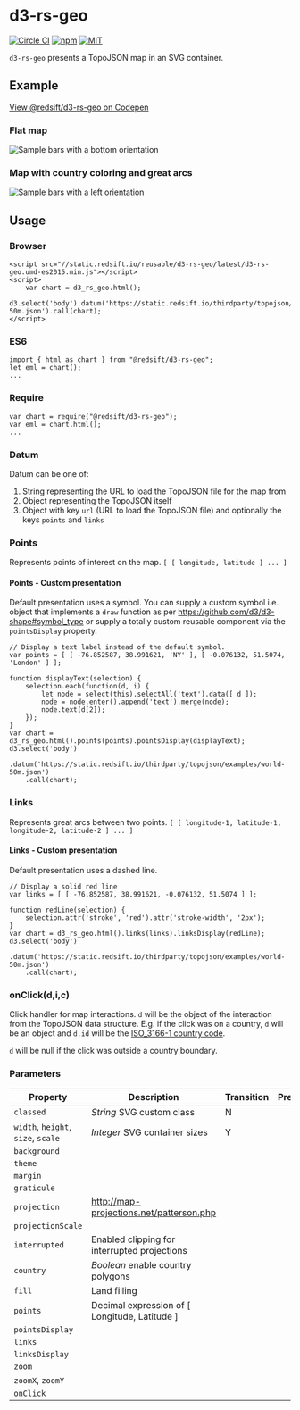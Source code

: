 # d3-rs-geo

[![Circle CI](https://img.shields.io/circleci/project/redsift/d3-rs-geo.svg?style=flat-square)](https://circleci.com/gh/redsift/d3-rs-geo)
[![npm](https://img.shields.io/npm/v/@redsift/d3-rs-geo.svg?style=flat-square)](https://www.npmjs.com/package/@redsift/d3-rs-geo)
[![MIT](https://img.shields.io/badge/license-MIT-blue.svg?style=flat-square)](https://raw.githubusercontent.com/redsift/d3-rs-geo/master/LICENSE)

`d3-rs-geo` presents a TopoJSON map in an SVG container.

## Example

[View @redsift/d3-rs-geo on Codepen](http://codepen.io/rahulpowar/pen/PGkaxz)

### Flat map

![Sample bars with a bottom orientation](https://bricks.redsift.io/reusable/d3-rs-geo.svg?_datum=[1,200,3100,1000]&orientation=bottom)

### Map with country coloring and great arcs

![Sample bars with a left orientation](https://bricks.redsift.io/reusable/d3-rs-geo.svg?_datum=[[1,2,4],[0,1]])

## Usage

### Browser

    <script src="//static.redsift.io/reusable/d3-rs-geo/latest/d3-rs-geo.umd-es2015.min.js"></script>
    <script>
        var chart = d3_rs_geo.html();
        d3.select('body').datum('https://static.redsift.io/thirdparty/topojson/examples/world-50m.json').call(chart);
    </script>

### ES6

    import { html as chart } from "@redsift/d3-rs-geo";
    let eml = chart();
    ...

### Require

    var chart = require("@redsift/d3-rs-geo");
    var eml = chart.html();
    ...

### Datum

Datum can be one of:

1. String representing the URL to load the TopoJSON file for the map from
1. Object representing the TopoJSON itself
1. Object with key `url` (URL to load the TopoJSON file) and optionally the keys `points` and `links`

### Points 

Represents points of interest on the map. `[ [ longitude, latitude ] ... ]`

#### Points - Custom presentation

Default presentation uses a symbol. You can supply a custom symbol i.e. object that implements a `draw` function as per https://github.com/d3/d3-shape#symbol_type or supply a totally custom reusable component via the `pointsDisplay` property.

    // Display a text label instead of the default symbol.
    var points = [ [ -76.852587, 38.991621, 'NY' ], [ -0.076132, 51.5074, 'London' ] ];
    
    function displayText(selection) {
        selection.each(function(d, i) {
            let node = select(this).selectAll('text').data([ d ]);
            node = node.enter().append('text').merge(node);
            node.text(d[2]);
        });
    }
    var chart = d3_rs_geo.html().points(points).pointsDisplay(displayText);
    d3.select('body')
        .datum('https://static.redsift.io/thirdparty/topojson/examples/world-50m.json')
        .call(chart);

### Links

Represents great arcs between two points. `[ [ longitude-1, latitude-1, longitude-2, latitude-2 ] ... ]`

#### Links - Custom presentation

Default presentation uses a dashed line. 
    
    // Display a solid red line
    var links = [ [ -76.852587, 38.991621, -0.076132, 51.5074 ] ];

    function redLine(selection) {
        selection.attr('stroke', 'red').attr('stroke-width', '2px');
    }
    var chart = d3_rs_geo.html().links(links).linksDisplay(redLine);
    d3.select('body')
        .datum('https://static.redsift.io/thirdparty/topojson/examples/world-50m.json')
        .call(chart);

### onClick(d,i,c)

Click handler for map interactions. `d` will be the object of the interaction from the TopoJSON data structure. E.g. if the click was on a country, `d` will be an object and `d.id` will be the [ISO_3166-1 country code](https://en.wikipedia.org/wiki/ISO_3166-1_numeric).

`d` will be null if the click was outside a country boundary.

### Parameters

Property|Description|Transition|Preview
----|-----------|----------|-------
`classed`|*String* SVG custom class|N
`width`, `height`, `size`, `scale`|*Integer* SVG container sizes|Y
`background`|
`theme`|
`margin`|
`graticule`|
`projection`| http://map-projections.net/patterson.php
`projectionScale`|
`interrupted`| Enabled clipping for interrupted projections
`country`|*Boolean* enable country polygons
`fill`| Land filling
`points`| Decimal expression of [ Longitude, Latitude ]
`pointsDisplay`|
`links`|
`linksDisplay`|
`zoom`|
`zoomX`, `zoomY`|
`onClick`|